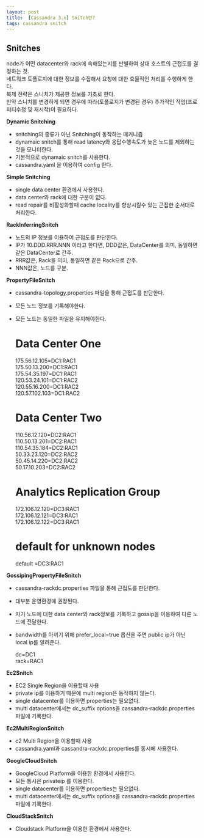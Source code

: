 ```yaml
---
layout: post
title:  [Cassandra 3.x] Snitch란?
tags: cassandra snitch
---
```



## Snitches
node가 어떤 datacenter와 rack에 속해있는지를 판별하여 상대 호스트의 근접도를 결정하는 것.  
네트워크 토폴로지에 대한 정보를 수집해서 요청에 대한 효율적인 처리를 수행하게 한다.  
복제 전략은 스니치가 제공한 정보를 기초로 한다.  
만약 스니치를 변경하게 되면 경우에 따라(토폴로지가 변경된 경우) 추가적인 작업(프로퍼티수정 및 재시작)이 필요하다.  


**Dynamic Snitching**  
- snitching의 종류가 아닌 Snitching이 동작하는 매커니즘  
- dynamaic snitch를 통해 read latency와 응답수행속도가 늦은 노드를 제외하는 것을 모니터한다.  
- 기본적으로 dynamaic snitch를 사용한다.  
- cassandra.yaml 을 이용하여 config 한다.  


**Simple Snitching**  
- single data center 환경에서 사용한다.  
- data center와 rack에 대한 구분이 없다.  
- read repair를 비활성화할때 cache locality를 향상시킬수 있는 근접한 순서대로 처리한다.  


**RackInferringSnitch**  
- 노드의 IP 정보를 이용하여 근접도를 판단한다.  
- IP가 10.DDD.RRR.NNN 이라고 한다면, DDD값은, DataCenter를 의미, 동일하면 같은 DataCenter로 간주.  
- RRR값은, Rack을 의미, 동일하면 같은 Rack으로 간주.   
- NNN값은, 노드를 구분.  

**PropertyFileSnitch**  
- cassandra-topology.properties 파일을 통해 근접도를 판단한다.  
- 모든 노드 정보를 기록해야한다.  
- 모든 노드는 동일한 파일을 유지해야한다.
    
	# Data Center One  
	175.56.12.105=DC1:RAC1  
	175.50.13.200=DC1:RAC1  
	175.54.35.197=DC1:RAC1  
	120.53.24.101=DC1:RAC2  
	120.55.16.200=DC1:RAC2  
	120.57.102.103=DC1:RAC2  
	# Data Center Two  
	110.56.12.120=DC2:RAC1  
	110.50.13.201=DC2:RAC1  
	110.54.35.184=DC2:RAC1  
	50.33.23.120=DC2:RAC2  
	50.45.14.220=DC2:RAC2  
	50.17.10.203=DC2:RAC2  
	# Analytics Replication Group  
	172.106.12.120=DC3:RAC1  
	172.106.12.121=DC3:RAC1  
	172.106.12.122=DC3:RAC1  
	# default for unknown nodes  
	default =DC3:RAC1  

**GossipingPropertyFileSnitch**  
- cassandra-rackdc.properties 파일을 통해 근접도를 판단한다.  
- 대부분 운영환경에 권장된다.  
- 자기 노드에 대한 data center와 rack정보를 기록하고 gossip을 이용하여 다른 노드에 전달한다.  
- bandwidth를 아끼기 위해 prefer_local=true 옵션을 주면 public ip가 아닌 local ip를 알려준다.  

	dc=DC1  
	rack=RAC1  

**Ec2Snitch**  
- EC2 Single Region을 이용할때 사용  
- private ip를 이용하기 때문에 multi region은 동작하지 않는다.  
- single datacenter를 이용하면 properties는 필요없다.  
- multi datacenter에서는 dc_suffix options을 cassandra-rackdc.properties 파일에 기록한다.  


**Ec2MultiRegionSnitch**  
- c2 Multi Region을 이용할때 사용  
- cassandra.yaml과 cassandra-rackdc.properties를 동시에 사용한다.  


**GoogleCloudSnitch**  
- GoogleCloud Platform을 이용한 환경에서 사용한다.  
- 모든 통시은 privateip 를 이용한다.
- single datacenter를 이용하면 properties는 필요없다.  
- multi datacenter에서는 dc_suffix options을 cassandra-rackdc.properties 파일에 기록한다.


**CloudStackSnitch**  
- Cloudstack Platform을 이용한 환경에서 사용한다.
